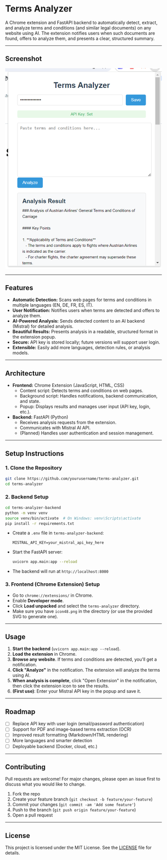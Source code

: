 # Terms Analyzer

A Chrome extension and FastAPI backend to automatically detect, extract, and analyze terms and conditions (and similar legal documents) on any website using AI. The extension notifies users when such documents are found, offers to analyze them, and presents a clear, structured summary.

---

## Screenshot

![Terms & Conditions Analyzer Screenshot](TermsAnalyzer.PNG)

---

## Features
- **Automatic Detection:** Scans web pages for terms and conditions in multiple languages (EN, DE, FR, ES, IT).
- **User Notification:** Notifies users when terms are detected and offers to analyze them.
- **AI-Powered Analysis:** Sends detected content to an AI backend (Mistral) for detailed analysis.
- **Beautiful Results:** Presents analysis in a readable, structured format in the extension popup.
- **Secure:** API key is stored locally; future versions will support user login.
- **Extensible:** Easily add more languages, detection rules, or analysis models.

---

## Architecture
- **Frontend:** Chrome Extension (JavaScript, HTML, CSS)
  - Content script: Detects terms and conditions on web pages.
  - Background script: Handles notifications, backend communication, and state.
  - Popup: Displays results and manages user input (API key, login, etc.).
- **Backend:** FastAPI (Python)
  - Receives analysis requests from the extension.
  - Communicates with Mistral AI API.
  - (Planned) Handles user authentication and session management.

---

## Setup Instructions

### 1. Clone the Repository
```bash
git clone https://github.com/yourusername/terms-analyzer.git
cd terms-analyzer
```

### 2. Backend Setup
```bash
cd terms-analyzer-backend
python -m venv venv
source venv/bin/activate  # On Windows: venv\Scripts\activate
pip install -r requirements.txt
```

- Create a `.env` file in `terms-analyzer-backend`:
  ```env
  MISTRAL_API_KEY=your_mistral_api_key_here
  ```
- Start the FastAPI server:
  ```bash
  uvicorn app.main:app --reload
  ```
- The backend will run at `http://localhost:8000`

### 3. Frontend (Chrome Extension) Setup
- Go to `chrome://extensions/` in Chrome.
- Enable **Developer mode**.
- Click **Load unpacked** and select the `terms-analyzer` directory.
- Make sure you have `icon48.png` in the directory (or use the provided SVG to generate one).

---

## Usage
1. **Start the backend** (`uvicorn app.main:app --reload`).
2. **Load the extension** in Chrome.
3. **Browse any website**. If terms and conditions are detected, you'll get a notification.
4. **Click "Analyze"** in the notification. The extension will analyze the terms using AI.
5. **When analysis is complete**, click "Open Extension" in the notification, then click the extension icon to see the results.
6. **(First use)**: Enter your Mistral API key in the popup and save it.

---

## Roadmap
- [ ] Replace API key with user login (email/password authentication)
- [ ] Support for PDF and image-based terms extraction (OCR)
- [ ] Improved result formatting (Markdown/HTML rendering)
- [ ] More languages and smarter detection
- [ ] Deployable backend (Docker, cloud, etc.)

---

## Contributing
Pull requests are welcome! For major changes, please open an issue first to discuss what you would like to change.

1. Fork the repo
2. Create your feature branch (`git checkout -b feature/your-feature`)
3. Commit your changes (`git commit -am 'Add some feature'`)
4. Push to the branch (`git push origin feature/your-feature`)
5. Open a pull request

---

## License
This project is licensed under the MIT License. See the [LICENSE](LICENSE) file for details. 
